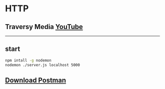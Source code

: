 # HTTP

## **Traversy Media** [YouTube](https://www.youtube.com/watch?v=iYM2zFP3Zn0&t=1400s)

---

## start

```BASH
npm intall -g nodemon
nodemon ./server.js localhost 5000
```

## [Download Postman](https://www.getpostman.com/downloads/)